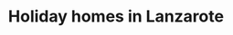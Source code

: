 ---
title: "Holiday homes in Lanzarote"
summary: "Selected villas and apartments in Playa Blanca and Puerto del Carmen."

# HERO
hero_title: "Your holiday home in Lanzarote’s paradise"
hero_subtitle: "Villas with pools, apartments by the sea and friendly local support. Book with total confidence."
hero_cta_label: "View properties"
hero_cta_target: "#properties"
show_quick_contact: true

# PROPERTIES BLOCK
props_title: "Our villas and apartments"
props_intro: "Here’s a quick look at our top villas and apartments."

# TRUST BAND
trust_band:
  - "Prime locations in Playa Blanca and Puerto del Carmen"
  - "Professional cleaning and fully equipped homes"
  - "Direct support via WhatsApp and email"

# ABOUT BLOCK
about_title: "Experience Lanzarote like a local"
about_text: "We’ll guide you on beaches, routes and restaurants so you can enjoy the island at your own pace and with total comfort."
about_cta_label: "Learn more"
about_cta_url: "/en/about/"

# OPTIONAL: limit how many properties to show on the home
props_limit: 3
---